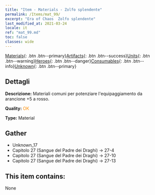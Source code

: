 ```yaml
---
title: "Item - Materials - Zolfo splendente"
permalink: /Items/mat_99/
excerpt: "Era of Chaos  Zolfo splendente"
last_modified_at: 2021-03-24
locale: it
ref: "mat_99.md"
toc: false
classes: wide
---
```

 [Materials](/it/Items/){: .btn .btn--primary}[Artifacts](/it/Items/Artifacts/){: .btn .btn--success}[Units](/it/Items/Units/){: .btn .btn--warning}[Heroes](/it/Items/Heroes/){: .btn .btn--danger}[Consumables](/it/Items/Consumables/){: .btn .btn--info}[Unknown](/it/Items/Unknown/){: .btn .btn--primary}

## Dettagli
 **Descrizione:** Materiali comuni per potenziare l'equipaggiamento da arancione +5 a rosso.

 **Quality:** <span style="color: #FF8C00">OK</span>

 **Type:** Material

## Gather

*    Unknown_17 
*    Capitolo 27 (Sangue del Padre dei Draghi) -> 27-4 
*    Capitolo 27 (Sangue del Padre dei Draghi) -> 27-10 
*    Capitolo 27 (Sangue del Padre dei Draghi) -> 27-13 

## This item contains:

  None

